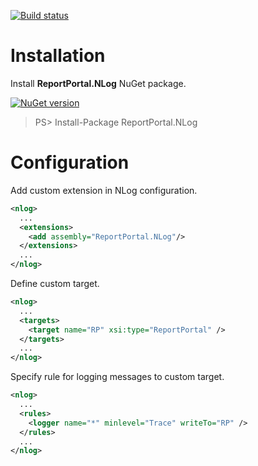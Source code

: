 [![Build status](https://ci.appveyor.com/api/projects/status/99gs8ib4ucth6uj7?svg=true)](https://ci.appveyor.com/project/nvborisenko/logger-net-nlog)

# Installation

Install **ReportPortal.NLog** NuGet package.

[![NuGet version](https://badge.fury.io/nu/reportportal.nlog.svg)](https://badge.fury.io/nu/reportportal.nlog)


> PS> Install-Package ReportPortal.NLog

# Configuration

Add custom extension in NLog configuration.
```xml
<nlog>
  ...
  <extensions>
    <add assembly="ReportPortal.NLog"/>
  </extensions>
  ...
</nlog>
```

Define custom target.
```xml
<nlog>
  ...
  <targets>
    <target name="RP" xsi:type="ReportPortal" />
  </targets>
  ...
</nlog>
```

Specify rule for logging messages to custom target.
```xml
<nlog>
  ...
  <rules>
    <logger name="*" minlevel="Trace" writeTo="RP" />
  </rules>
  ...
</nlog>
```
